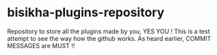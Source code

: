 # bisikha-plugins-repository
Repository to store all the plugins made by you, YES YOU !
This is a test attempt to see the way how the github works. As heard earlier, COMMIT MESSAGES are MUST !!
